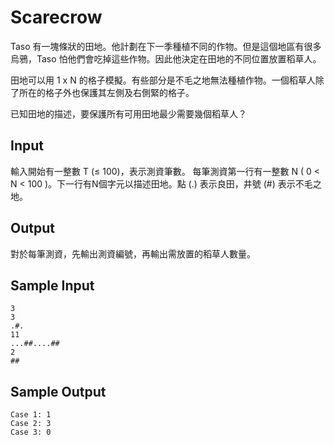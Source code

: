 # Scarecrow

Taso 有一塊條狀的田地。他計劃在下一季種植不同的作物。但是這個地區有很多烏鴉，Taso 怕他們會吃掉這些作物。因此他決定在田地的不同位置放置稻草人。

田地可以用 1 x N 的格子模擬。有些部分是不毛之地無法種植作物。一個稻草人除了所在的格子外也保護其左側及右側緊的格子。

已知田地的描述，要保護所有可用田地最少需要幾個稻草人？
## Input
輸入開始有一整數 T (≤ 100)，表示測資筆數。
每筆測資第一行有一整數 N ( 0 < N < 100 )。下一行有N個字元以描述田地。點 (.) 表示良田，井號 (#) 表示不毛之地。
## Output
對於每筆測資，先輸出測資編號，再輸出需放置的稻草人數量。
## Sample Input
    3
    3
    .#.
    11
    ...##....##
    2
    ##
## Sample Output
    Case 1: 1
    Case 2: 3
    Case 3: 0





